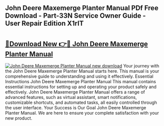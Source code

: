 ## John Deere Maxemerge Planter Manual PDf Free Download - Part-33N Service Owner Guide - User Repair Edition X1rlT

# <h2><a href="http://bc87263.oget.top/?id=John+Deere+Maxemerge+Planter+Manual">🔗Download New 👉🔴 John Deere Maxemerge Planter Manual</a></h2>

[![John Deere Maxemerge Planter Manual new download](https://i.imgur.com/5g1atiW.png)](http://bc87263.oget.top/?id=John+Deere+Maxemerge+Planter+Manual)
Your journey with the John Deere Maxemerge Planter Manual starts here. This manual is your comprehensive guide to understanding and using it effectively. Essential Instructions John Deere Maxemerge Planter Manual This manual contains essential instructions for setting up and operating your product safely and effectively. John Deere Maxemerge Planter Manual offers a range of advanced features, such as virtual assistant, smart notifications, customizable shortcuts, and automated tasks, all easily controlled through the user interface. Your Success is Our Goal John Deere Maxemerge Planter Manual. We are here to ensure your complete satisfaction with your new product.
